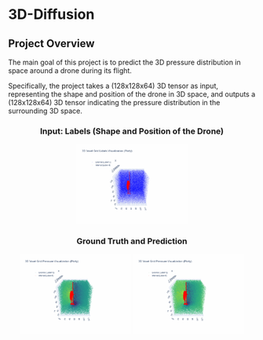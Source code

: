 # 3D-Diffusion

## Project Overview

The main goal of this project is to predict the 3D pressure distribution in space around a drone during its flight.

Specifically, the project takes a (128x128x64) 3D tensor as input, representing the shape and position of the drone in 3D space, and outputs a (128x128x64) 3D tensor indicating the pressure distribution in the surrounding 3D space.

<div align="center">
  <h3>Input: Labels (Shape and Position of the Drone)</h3>
  <img src="voxel_labels_visualization.gif" alt="Input Labels" width="45%" />
</div>

<div align="center">
  <h3>Ground Truth and Prediction</h3>
  <img src="voxel_visualization_ground_truth.gif" alt="Ground Truth" width="45%" />
  <img src="voxel_visualization_25000.gif" alt="Prediction" width="45%" />
</div>
